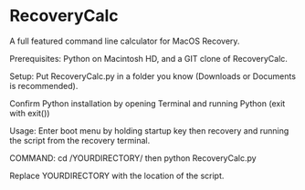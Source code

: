 # RecoveryCalc
A full featured command line calculator for MacOS Recovery.


Prerequisites: Python on Macintosh HD, and a GIT clone of RecoveryCalc.

Setup: Put RecoveryCalc.py in a folder you know (Downloads or Documents is recommended). 

Confirm Python installation by opening Terminal and running Python (exit with exit())

Usage: Enter boot menu by holding startup key then recovery and running the script from the recovery terminal.

COMMAND: cd /YOURDIRECTORY/ then python RecoveryCalc.py

Replace YOURDIRECTORY with the location of the script.
